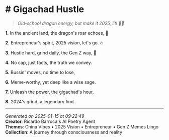 # # Gigachad Hustle

> *Old-school dragon energy, but make it 2025, lit! 🐉💫*

**1.** In the ancient land, the dragon's roar echoes, 🏮


**2.** Entrepreneur's spirit, 2025 vision, let's go. 🔥


**3.** Hustle hard, grind daily, the Gen Z way, 💼


**4.** No cap, just facts, the truth we convey.


**5.** Bussin' moves, no time to lose,


**6.** Meme-worthy, yet deep like a wise sage.


**7.** Unleash the power, the gigachad's hour,


**8.** 2024's grind, a legendary find.



---

*Generated on 2025-01-15 at 09:22:49*  
**Creator**: Ricardo Barroca's AI Poetry Agent  
**Themes**: China Vibes • 2025 Vision • Entrepreneur • Gen Z Memes Lingo  
**Collection**: A journey through consciousness and reality